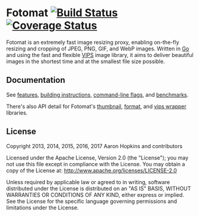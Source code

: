 Fotomat [![Build Status](https://travis-ci.org/die-net/fotomat.svg?branch=master)](https://travis-ci.org/die-net/fotomat) [![Coverage Status](https://coveralls.io/repos/github/die-net/fotomat/badge.svg?branch=master)](https://coveralls.io/github/die-net/fotomat?branch=master)
=======

Fotomat is an extremely fast image resizing proxy, enabling on-the-fly resizing and cropping of JPEG, PNG, GIF, and WebP images. Written in [Go](https://golang.org/doc/) and using the fast and flexible [VIPS](http://www.vips.ecs.soton.ac.uk/index.php?title=Libvips) image library, it aims to deliver beautiful images in the shortest time and at the smallest file size possible.

Documentation
-------------

See [features](https://github.com/die-net/fotomat/blob/master/doc/features.md), [building instructions](https://github.com/die-net/fotomat/blob/master/doc/building.md), [command-line
flags](https://github.com/die-net/fotomat/blob/master/doc/flags.md), and
[benchmarks](https://github.com/die-net/fotomat/blob/master/doc/benchmarks.md).

There's also API detail for Fotomat's [thumbnail](https://godoc.org/github.com/die-net/fotomat/thumbnail), [format](https://godoc.org/github.com/die-net/fotomat/format), and [vips wrapper](https://godoc.org/github.com/die-net/fotomat/vips) libraries.


License
-------

Copyright 2013, 2014, 2015, 2016, 2017 Aaron Hopkins and contributors

Licensed under the Apache License, Version 2.0 (the "License"); you may not use this file except in compliance with the License. You may obtain a copy of the License at: http://www.apache.org/licenses/LICENSE-2.0

Unless required by applicable law or agreed to in writing, software distributed under the License is distributed on an "AS IS" BASIS, WITHOUT WARRANTIES OR CONDITIONS OF ANY KIND, either express or implied. See the License for the specific language governing permissions and limitations under the License.

